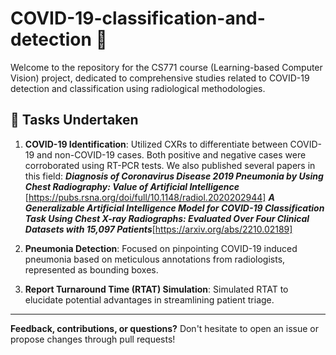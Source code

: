 # COVID-19-classification-and-detection :microbe:

Welcome to the repository for the CS771 course (Learning-based Computer Vision) project, dedicated to comprehensive studies related to COVID-19 detection and classification using radiological methodologies.

## :bookmark_tabs: Tasks Undertaken

1. **COVID-19 Identification**: Utilized CXRs to differentiate between COVID-19 and non-COVID-19 cases. Both positive and negative cases were corroborated using RT-PCR tests. We also published several papers in this field:
***Diagnosis of Coronavirus Disease 2019 Pneumonia by Using Chest Radiography: Value of Artificial Intelligence***
[https://pubs.rsna.org/doi/full/10.1148/radiol.2020202944]
***A Generalizable Artificial Intelligence Model for COVID-19 Classification Task Using Chest X-ray Radiographs: Evaluated Over Four Clinical Datasets with 15,097 Patients***[https://arxiv.org/abs/2210.02189]

2. **Pneumonia Detection**: Focused on pinpointing COVID-19 induced pneumonia based on meticulous annotations from radiologists, represented as bounding boxes.
3. **Report Turnaround Time (RTAT) Simulation**: Simulated RTAT to elucidate potential advantages in streamlining patient triage.


---

**Feedback, contributions, or questions?** Don't hesitate to open an issue or propose changes through pull requests!

